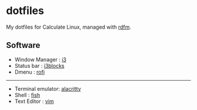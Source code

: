 # dotfiles

My dotfiles for Calculate Linux, managed with [rdfm](https://github.com/wafelack/rdfm).

## Software

- Window Manager   : [i3](i3/)
- Status bar       : [i3blocks](i3blocks/)
- Dmenu            : [rofi](rofi/)

---

- Terminal emulator: [alacritty](alacritty/)
- Shell            : [fish](fish/)
- Text Editor      : [vim](vim/)
